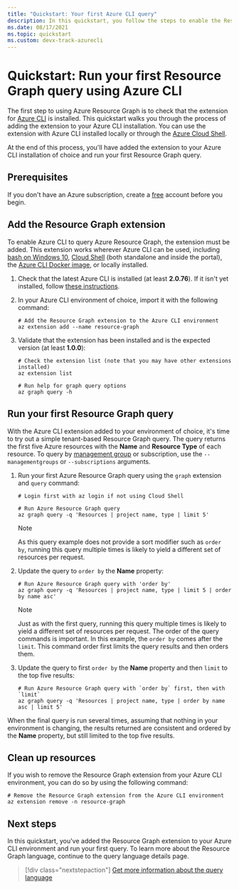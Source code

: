 ```yaml
---
title: "Quickstart: Your first Azure CLI query"
description: In this quickstart, you follow the steps to enable the Resource Graph extension for Azure CLI and run your first query.
ms.date: 08/17/2021
ms.topic: quickstart
ms.custom: devx-track-azurecli
---
```

# Quickstart: Run your first Resource Graph query using Azure CLI

The first step to using Azure Resource Graph is to check that the extension for [Azure
CLI](/cli/azure/) is installed. This quickstart walks you through the process of adding the
extension to your Azure CLI installation. You can use the extension with Azure CLI installed locally
or through the [Azure Cloud Shell](https://shell.azure.com).

At the end of this process, you'll have added the extension to your Azure CLI installation of choice
and run your first Resource Graph query.

## Prerequisites

If you don't have an Azure subscription, create a [free](https://azure.microsoft.com/free/) account
before you begin.

<!-- [!INCLUDE [cloud-shell-try-it.md](../../../includes/cloud-shell-try-it.md)] -->

## Add the Resource Graph extension

To enable Azure CLI to query Azure Resource Graph, the extension must be added. This extension
works wherever Azure CLI can be used, including [bash on Windows 10](/windows/wsl/install-win10),
[Cloud Shell](https://shell.azure.com) (both standalone and inside the portal), the [Azure CLI
Docker image](https://hub.docker.com/_/microsoft-azure-cli), or locally installed.

1. Check that the latest Azure CLI is installed (at least **2.0.76**). If it isn't yet installed,
   follow [these instructions](/cli/azure/install-azure-cli-windows).

1. In your Azure CLI environment of choice, import it with the following command:

   ```azurecli
   # Add the Resource Graph extension to the Azure CLI environment
   az extension add --name resource-graph
   ```

1. Validate that the extension has been installed and is the expected version (at least **1.0.0**):

   ```azurecli
   # Check the extension list (note that you may have other extensions installed)
   az extension list

   # Run help for graph query options
   az graph query -h
   ```

## Run your first Resource Graph query

With the Azure CLI extension added to your environment of choice, it's time to try out a simple
tenant-based Resource Graph query. The query returns the first five Azure resources with the
**Name** and **Resource Type** of each resource. To query by
[management group](../management-groups/overview.md) or subscription, use the `--managementgroups`
or `--subscriptions` arguments.

1. Run your first Azure Resource Graph query using the `graph` extension and `query` command:

   ```azurecli
   # Login first with az login if not using Cloud Shell

   # Run Azure Resource Graph query
   az graph query -q 'Resources | project name, type | limit 5'
   ```

   > [!NOTE]
   > As this query example does not provide a sort modifier such as `order by`, running this query
   > multiple times is likely to yield a different set of resources per request.

1. Update the query to `order by` the **Name** property:

   ```azurecli
   # Run Azure Resource Graph query with 'order by'
   az graph query -q 'Resources | project name, type | limit 5 | order by name asc'
   ```

   > [!NOTE]
   > Just as with the first query, running this query multiple times is likely to yield a different
   > set of resources per request. The order of the query commands is important. In this example,
   > the `order by` comes after the `limit`. This command order first limits the query results and
   > then orders them.

1. Update the query to first `order by` the **Name** property and then `limit` to the top five
   results:

   ```azurecli
   # Run Azure Resource Graph query with `order by` first, then with `limit`
   az graph query -q 'Resources | project name, type | order by name asc | limit 5'
   ```

When the final query is run several times, assuming that nothing in your environment is changing,
the results returned are consistent and ordered by the **Name** property, but still limited to the
top five results.

## Clean up resources

If you wish to remove the Resource Graph extension from your Azure CLI environment, you can do so by
using the following command:

```azurecli
# Remove the Resource Graph extension from the Azure CLI environment
az extension remove -n resource-graph
```

## Next steps

In this quickstart, you've added the Resource Graph extension to your Azure CLI environment and run
your first query. To learn more about the Resource Graph language, continue to the query language
details page.

> [!div class="nextstepaction"]
> [Get more information about the query language](./concepts/query-language.md)
